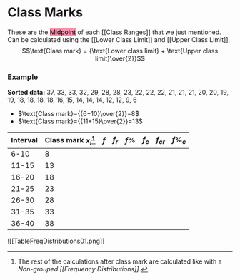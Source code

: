 # Class Marks
These are the <mark style="background: #FF5582A6;">Midpoint</mark> of each [[Class Ranges]] that we just mentioned. Can be calculated using the [[Lower Class Limit]] and [[Upper Class Limit]].
$$\text{Class mark} = {\text{Lower class limit} + \text{Upper class limit}\over{2}}$$
### Example
**Sorted data:** 37, 33, 33, 32, 29, 28, 28, 23, 22, 22, 22, 21, 21, 21, 20, 20, 19, 19, 18, 18, 18, 18, 16, 15, 14, 14, 14, 12, 12, 9, 6
- $\text{Class mark}={{6+10}\over{2}}=8$
- $\text{Class mark}={{11+15}\over{2}}=13$

| Interval | Class mark $x_i$[^1] | $f$ | $f_r$ | $f\%$ | $f_c$ | $f_{cr}$ | $f\%_c$ |
| -------- | -------------------- | --- | ----- | ----- | ----- | -------- | ------- |
| 6-10     | 8                    |     |       |       |       |          |         |
| 11-15    | 13                   |     |       |       |       |          |         |
| 16-20    | 18                   |     |       |       |       |          |         |
| 21-25    | 23                   |     |       |       |       |          |         |
| 26-30    | 28                   |     |       |       |       |          |         |
| 31-35    | 33                   |     |       |       |       |          |         |
| 36-40    | 38                   |     |       |       |       |          |         |

![[TableFreqDistributions01.png]]

[^1]: The rest of the calculations after class mark are calculated like with a *Non-grouped [[Frequency Distributions]]*.